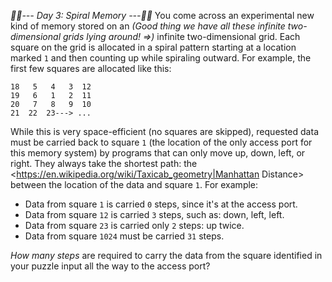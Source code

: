 *:calendar::calendar:--- Day 3: Spiral Memory ---:calendar::calendar:*
You come across an experimental new kind of memory stored on an _(Good thing we have all these infinite two-dimensional grids lying around! =>)_ infinite two-dimensional grid.
Each square on the grid is allocated in a spiral pattern starting at a location marked `1` and then counting up while spiraling outward. For example, the first few squares are allocated like this:
```17  16  15  14  13
18   5   4   3  12
19   6   1   2  11
20   7   8   9  10
21  22  23---> ...
```
While this is very space-efficient (no squares are skipped), requested data must be carried back to square `1` (the location of the only access port for this memory system) by programs that can only move up, down, left, or right. They always take the shortest path: the <https://en.wikipedia.org/wiki/Taxicab_geometry|Manhattan Distance> between the location of the data and square `1`.
For example:

- Data from square `1` is carried `0` steps, since it's at the access port.
- Data from square `12` is carried `3` steps, such as: down, left, left.
- Data from square `23` is carried only `2` steps: up twice.
- Data from square `1024` must be carried `31` steps.

*How many steps* are required to carry the data from the square identified in your puzzle input all the way to the access port?
